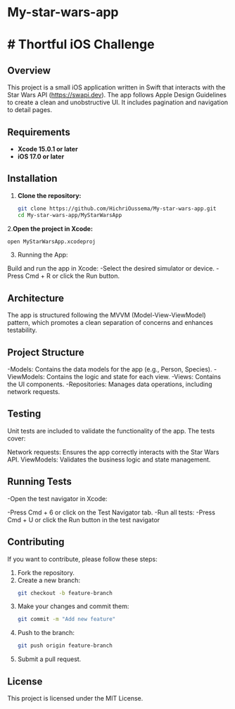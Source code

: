 # My-star-wars-app
# # Thortful iOS Challenge

## Overview

This project is a small iOS application written in Swift that interacts with the Star Wars API (https://swapi.dev). The app follows Apple Design Guidelines to create a clean and unobstructive UI. It includes pagination and navigation to detail pages.

## Requirements

- **Xcode 15.0.1 or later**
- **iOS 17.0 or later**

## Installation

1. **Clone the repository:**
   ```bash
   git clone https://github.com/HichriOussema/My-star-wars-app.git
   cd My-star-wars-app/MyStarWarsApp
   ```
2.**Open the project in Xcode:**
 ```bash
open MyStarWarsApp.xcodeproj
```
3. Running the App:

Build and run the app in Xcode:
-Select the desired simulator or device.
-Press Cmd + R or click the Run button.

## Architecture
The app is structured following the MVVM (Model-View-ViewModel) pattern, which promotes a clean separation of concerns and enhances testability.

## Project Structure
-Models: Contains the data models for the app (e.g., Person, Species).
-ViewModels: Contains the logic and state for each view.
-Views: Contains the UI components.
-Repositories: Manages data operations, including network requests.

## Testing
Unit tests are included to validate the functionality of the app. The tests cover:

Network requests: Ensures the app correctly interacts with the Star Wars API.
ViewModels: Validates the business logic and state management.
## Running Tests
-Open the test navigator in Xcode:

-Press Cmd + 6 or click on the Test Navigator tab.
-Run all tests:
-Press Cmd + U or click the Run button in the test navigator
## Contributing
If you want to contribute, please follow these steps:
1. Fork the repository.
2. Create a new branch:
    ```sh
    git checkout -b feature-branch
    ```
3. Make your changes and commit them:
    ```sh
    git commit -m "Add new feature"
    ```
4. Push to the branch:
    ```sh
    git push origin feature-branch
    ```
5. Submit a pull request.

## License
This project is licensed under the MIT License.
